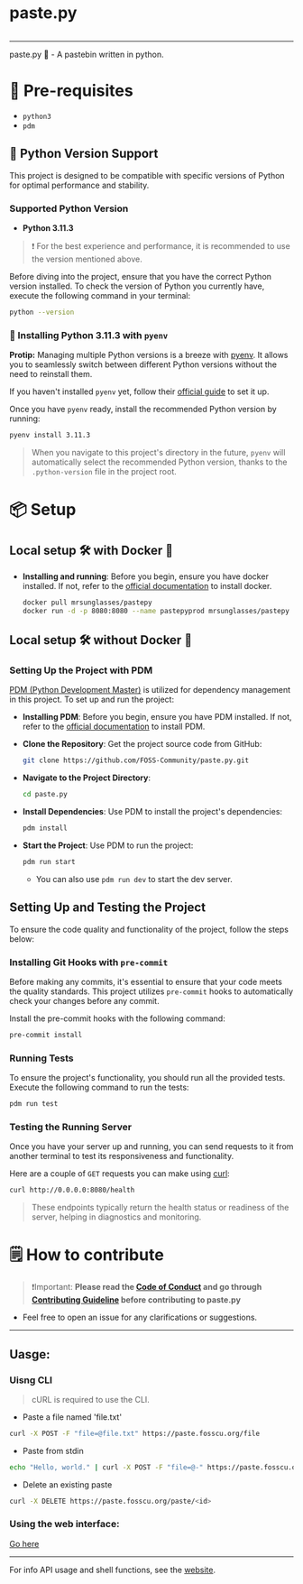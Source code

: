 # paste.py

<a href="https://kuma.fosscu.org/status/pastepy" target="_blank"><img src="https://badgen.net/badge/status/paste.py/green?icon=lgtm" alt=""></a>

<hr>

paste.py 🐍 - A pastebin written in python.

# 🤔 Pre-requisites

- `python3`
- `pdm`

## 🐍 Python Version Support

This project is designed to be compatible with specific versions of Python for optimal performance and stability.

### Supported Python Version

- **Python 3.11.3**

> ❗️ For the best experience and performance, it is recommended to use the version mentioned above.

Before diving into the project, ensure that you have the correct Python version installed. To check the version of Python you currently have, execute the following command in your terminal:

```bash
python --version
```

### 🐍 Installing Python 3.11.3 with `pyenv`

**Protip:** Managing multiple Python versions is a breeze with [pyenv](https://github.com/pyenv/pyenv). It allows you to seamlessly switch between different Python versions without the need to reinstall them.

If you haven't installed `pyenv` yet, follow their [official guide](https://github.com/pyenv/pyenv) to set it up.

Once you have `pyenv` ready, install the recommended Python version by running:

```bash
pyenv install 3.11.3
```

> When you navigate to this project's directory in the future, `pyenv` will automatically select the recommended Python version, thanks to the `.python-version` file in the project root.

# 📦 Setup

## Local setup 🛠️ with Docker 🐳

- **Installing and running**:
  Before you begin, ensure you have docker installed. If not, refer to the [official documentation](https://docs.docker.com/engine/install/) to install docker.
  ```bash
  docker pull mrsunglasses/pastepy
  docker run -d -p 8080:8080 --name pastepyprod mrsunglasses/pastepy
  ```

## Local setup 🛠️ without Docker 🐳

### Setting Up the Project with PDM

[PDM (Python Development Master)](https://pdm.fming.dev/latest/) is utilized for dependency management in this project. To set up and run the project:

- **Installing PDM**:
  Before you begin, ensure you have PDM installed. If not, refer to the [official documentation](https://pdm.fming.dev/latest/) to install PDM.

- **Clone the Repository**:
  Get the project source code from GitHub:

  ```bash
  git clone https://github.com/FOSS-Community/paste.py.git
  ```

- **Navigate to the Project Directory**:

  ```bash
  cd paste.py
  ```

- **Install Dependencies**:
  Use PDM to install the project's dependencies:
  ```bash
  pdm install
  ```

* **Start the Project**:
  Use PDM to run the project:
  ```bash
  pdm run start
  ```
  - You can also use `pdm run dev` to start the dev server.

## Setting Up and Testing the Project

To ensure the code quality and functionality of the project, follow the steps below:

### Installing Git Hooks with `pre-commit`

Before making any commits, it's essential to ensure that your code meets the quality standards. This project utilizes `pre-commit` hooks to automatically check your changes before any commit.

Install the pre-commit hooks with the following command:

```bash
pre-commit install
```

### Running Tests

To ensure the project's functionality, you should run all the provided tests. Execute the following command to run the tests:

```bash
pdm run test
```

### Testing the Running Server

Once you have your server up and running, you can send requests to it from another terminal to test its responsiveness and functionality.

Here are a couple of `GET` requests you can make using [curl](https://curl.se/):

```bash
curl http://0.0.0.0:8080/health
```

> These endpoints typically return the health status or readiness of the server, helping in diagnostics and monitoring.

# 🗒️ How to contribute

> ❗️Important: **Please read the [Code of Conduct](CODE_OF_CONDUCT.md) and go through [Contributing Guideline](CONTRIBUTING.md) before contributing to paste.py**

- Feel free to open an issue for any clarifications or suggestions.

<hr>

## Uasge:

### Uisng CLI

> cURL is required to use the CLI.

- Paste a file named 'file.txt'

```bash
curl -X POST -F "file=@file.txt" https://paste.fosscu.org/file
```

- Paste from stdin

```bash
echo "Hello, world." | curl -X POST -F "file=@-" https://paste.fosscu.org/file
```

- Delete an existing paste

```bash
curl -X DELETE https://paste.fosscu.org/paste/<id>
```

### Using the web interface:

[Go here](https://paste.fosscu.org/web)

<hr>

For info API usage and shell functions, see the [website](https://paste.fosscu.org).
